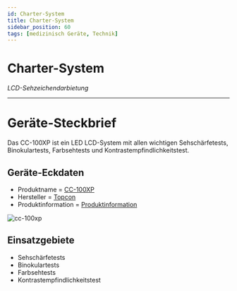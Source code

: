 ```yaml
---
id: Charter-System
title: Charter-System 
sidebar_position: 60
tags: [medizinisch Geräte, Technik]
---
```


# Charter-System

*LCD-Sehzeichendarbietung*

------

# Geräte-Steckbrief

Das CC-100XP ist ein LED LCD-System mit allen wichtigen Sehschärfetests, Binokulartests, Farbsehtests und Kontrastempfindlichkeitstest.        



## Geräte-Eckdaten

-  Produktname =  [CC-100XP](https://topconhealthcare.eu/de_DE/products/cc-100xp)
-  Hersteller = [Topcon](https://topconhealthcare.eu/de_DE) 
-  Produktinformation =  [Produktinformation](/sources/devices/topcon-screen/topcon-brochure-cc-series-210x297mm-en-lrs.pdf) 

![cc-100xp](/sources/devices/topcon-screen/cc-100xp.jpg)



## Einsatzgebiete

- Sehschärfetests
- Binokulartests
- Farbsehtests
- Kontrastempfindlichkeitstest

